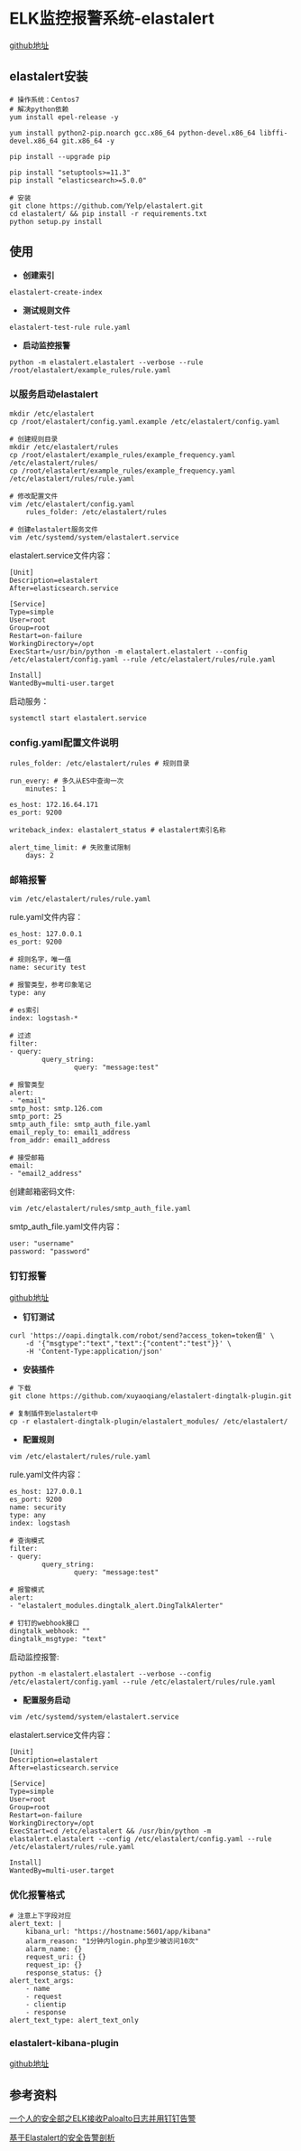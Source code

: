 # ELK监控报警系统-elastalert
[github地址](https://github.com/Yelp/elastalert/)

## elastalert安装
```
# 操作系统：Centos7
# 解决python依赖
yum install epel-release -y

yum install python2-pip.noarch gcc.x86_64 python-devel.x86_64 libffi-devel.x86_64 git.x86_64 -y

pip install --upgrade pip

pip install "setuptools>=11.3"
pip install "elasticsearch>=5.0.0"

# 安装
git clone https://github.com/Yelp/elastalert.git
cd elastalert/ && pip install -r requirements.txt
python setup.py install
```

## 使用
* **创建索引**

```
elastalert-create-index
```

* **测试规则文件**

```
elastalert-test-rule rule.yaml
```

* **启动监控报警**

```
python -m elastalert.elastalert --verbose --rule /root/elastalert/example_rules/rule.yaml
```

### 以服务启动elastalert
```
mkdir /etc/elastalert
cp /root/elastalert/config.yaml.example /etc/elastalert/config.yaml

# 创建规则目录
mkdir /etc/elastalert/rules
cp /root/elastalert/example_rules/example_frequency.yaml /etc/elastalert/rules/
cp /root/elastalert/example_rules/example_frequency.yaml /etc/elastalert/rules/rule.yaml

# 修改配置文件
vim /etc/elastalert/config.yaml
	rules_folder: /etc/elastalert/rules

# 创建elastalert服务文件
vim /etc/systemd/system/elastalert.service
```

elastalert.service文件内容：

```
[Unit]
Description=elastalert
After=elasticsearch.service
	
[Service]
Type=simple
User=root
Group=root
Restart=on-failure
WorkingDirectory=/opt
ExecStart=/usr/bin/python -m elastalert.elastalert --config /etc/elastalert/config.yaml --rule /etc/elastalert/rules/rule.yaml
	
Install]
WantedBy=multi-user.target
```

启动服务：

```
systemctl start elastalert.service
```

### config.yaml配置文件说明
```
rules_folder: /etc/elastalert/rules # 规则目录

run_every: # 多久从ES中查询一次
	minutes: 1
	
es_host: 172.16.64.171
es_port: 9200

writeback_index: elastalert_status # elastalert索引名称

alert_time_limit: # 失败重试限制
	days: 2
```

### 邮箱报警

```
vim /etc/elastalert/rules/rule.yaml
```

rule.yaml文件内容：

```
es_host: 127.0.0.1
es_port: 9200

# 规则名字，唯一值
name: security test

# 报警类型，参考印象笔记
type: any

# es索引
index: logstash-*

# 过滤
filter:
- query:
        query_string:
                query: "message:test"

# 报警类型
alert:
- "email"
smtp_host: smtp.126.com
smtp_port: 25
smtp_auth_file: smtp_auth_file.yaml
email_reply_to: email1_address
from_addr: email1_address

# 接受邮箱
email:
- "email2_address"
```

创建邮箱密码文件:

```
vim /etc/elastalert/rules/smtp_auth_file.yaml
```

smtp_auth_file.yaml文件内容：

```
user: "username"
password: "password"
```

### 钉钉报警
[github地址](https://github.com/xuyaoqiang/elastalert-dingtalk-plugin)

* **钉钉测试**

```
curl 'https://oapi.dingtalk.com/robot/send?access_token=token值' \ 
    -d '{"msgtype":"text","text":{"content":"test"}}' \ 
    -H 'Content-Type:application/json'
```

* **安装插件**

```
# 下载
git clone https://github.com/xuyaoqiang/elastalert-dingtalk-plugin.git

# 复制插件到elastalert中
cp -r elastalert-dingtalk-plugin/elastalert_modules/ /etc/elastalert/
```

* **配置规则**

```
vim /etc/elastalert/rules/rule.yaml
```

rule.yaml文件内容：

```
es_host: 127.0.0.1
es_port: 9200
name: security
type: any
index: logstash

# 查询模式
filter:
- query:
        query_string:
                query: "message:test"

# 报警模式
alert:
- "elastalert_modules.dingtalk_alert.DingTalkAlerter"

# 钉钉的webhook接口
dingtalk_webhook: ""
dingtalk_msgtype: "text"
```

启动监控报警:

```
python -m elastalert.elastalert --verbose --config /etc/elastalert/config.yaml --rule /etc/elastalert/rules/rule.yaml
```

* **配置服务启动**

```
vim /etc/systemd/system/elastalert.service
```

elastalert.service文件内容：

```
[Unit]
Description=elastalert
After=elasticsearch.service
	
[Service]
Type=simple
User=root
Group=root
Restart=on-failure
WorkingDirectory=/opt
ExecStart=cd /etc/elastalert && /usr/bin/python -m elastalert.elastalert --config /etc/elastalert/config.yaml --rule /etc/elastalert/rules/rule.yaml
	
Install]
WantedBy=multi-user.target
```

### 优化报警格式

```
# 注意上下字段对应
alert_text: |
    kibana_url: "https://hostname:5601/app/kibana"
    alarm_reason: "1分钟内login.php至少被访问10次"
    alarm_name: {}
    request_uri: {}
    request_ip: {}
    response_status: {}
alert_text_args:
    - name
    - request
    - clientip
    - response
alert_text_type: alert_text_only
```

### elastalert-kibana-plugin
[github地址](https://github.com/bitsensor/elastalert-kibana-plugin)

## 参考资料
[一个人的安全部之ELK接收Paloalto日志并用钉钉告警](https://www.freebuf.com/articles/others-articles/161905.html)

[基于Elastalert的安全告警剖析](https://www.freebuf.com/sectool/164591.html)
